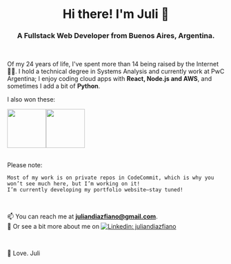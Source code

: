<h1 align="center"> Hi there! I'm Juli 🐒 </h1>

<h3 align="center"> A Fullstack Web Developer from Buenos Aires, Argentina. </h3> 

<br/>
<p>Of my 24 years of life, I've spent more than 14 being raised by the Internet 👨‍💻. 
I hold a technical degree in Systems Analysis and currently work at PwC Argentina; I enjoy coding cloud apps with <strong>React, Node.js and AWS</strong>, and sometimes I add a bit of <strong>Python</strong>.</p>
<p>I also won these:</p>
<span><img src="https://images.credly.com/images/b9feab85-1a43-4f6c-99a5-631b88d5461b/image.png" width="90"><img src="https://images.credly.com/images/00634f82-b07f-4bbd-a6bb-53de397fc3a6/image.png" width="90" ></span>
<br/><br/>


<p>Please note:</p>

```
Most of my work is on private repos in CodeCommit, which is why you won’t see much here, but I’m working on it!
I’m currently developing my portfolio website—stay tuned!
```
<br/>

📫 You can reach me at <strong><a href="mailto:juliandiazfiano@gmail.com">juliandiazfiano@gmail.com</a></strong>.
<br/>
📃 Or see a bit more about me on [![Linkedin: juliandiazfiano](https://img.shields.io/badge/-juliandiazfiano-blue?style=flat-square&logo=Linkedin&logoColor=white&link=https://www.linkedin.com/in/juliandiazfiano/)](https://www.linkedin.com/in/juliandiazfiano/)

<br/>
<p>💙 Love. Juli</p>







<!--
**Julidf/Julidf** is a ✨ _special_ ✨ repository because its `README.md` (this file) appears on your GitHub profile.

Here are some ideas to get you started:

- 🔭 I’m currently working on ...
- 🌱 I’m currently learning ...
- 👯 I’m looking to collaborate on ...
- 🤔 I’m looking for help with ...
- 💬 Ask me about ...
- 📫 How to reach me: ...
- 😄 Pronouns: ...
- ⚡ Fun fact: ...
-->
